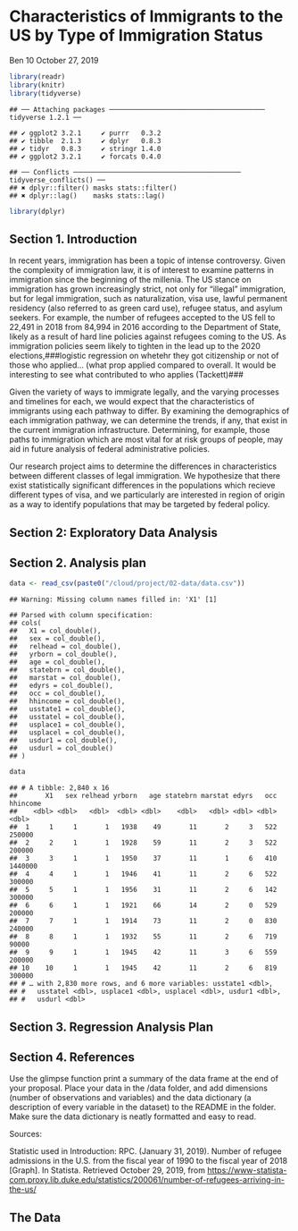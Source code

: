 Characteristics of Immigrants to the US by Type of Immigration Status
================
Ben 10
October 27, 2019

``` r
library(readr)
library(knitr)
library(tidyverse)
```

    ## ── Attaching packages ─────────────────────────────────────── tidyverse 1.2.1 ──

    ## ✔ ggplot2 3.2.1     ✔ purrr   0.3.2
    ## ✔ tibble  2.1.3     ✔ dplyr   0.8.3
    ## ✔ tidyr   0.8.3     ✔ stringr 1.4.0
    ## ✔ ggplot2 3.2.1     ✔ forcats 0.4.0

    ## ── Conflicts ────────────────────────────────────────── tidyverse_conflicts() ──
    ## ✖ dplyr::filter() masks stats::filter()
    ## ✖ dplyr::lag()    masks stats::lag()

``` r
library(dplyr)
```

## Section 1. Introduction

In recent years, immigration has been a topic of intense controversy.
Given the complexity of immigration law, it is of interest to examine
patterns in immigration since the beginning of the millenia. The US
stance on immigration has grown increasingly strict, not only for
“illegal” immigration, but for legal immigration, such as
naturalization, visa use, lawful permanent residency (also referred to
as green card use), refugee status, and asylum seekers. For example, the
number of refugees accepted to the US fell to 22,491 in 2018 from 84,994
in 2016 according to the Department of State, likely as a result of hard
line policies against refugees coming to the US. As immigration policies
seem likely to tighten in the lead up to the 2020
elections,\#\#\#logistic regression on whetehr they got citizenship or
not of those who applied… (what prop applied compared to overall. It
would be interesting to see what contributed to who applies
(Tackett)\#\#\#

Given the variety of ways to immigrate legally, and the varying
processes and timelines for each, we would expect that the
characteristics of immigrants using each pathway to differ. By examining
the demographics of each immigration pathway, we can determine the
trends, if any, that exist in the current immigration infrastructure.
Determining, for example, those paths to immigration which are most
vital for at risk groups of people, may aid in future analysis of
federal administrative policies.

Our research project aims to determine the differences in
characteristics between different classes of legal immigration. We
hypothesize that there exist statistically significant differences in
the populations which recieve different types of visa, and we
particularly are interested in region of origin as a way to identify
populations that may be targeted by federal policy.

## Section 2: Exploratory Data Analysis

## Section 2. Analysis plan

``` r
data <- read_csv(paste0("/cloud/project/02-data/data.csv"))
```

    ## Warning: Missing column names filled in: 'X1' [1]

    ## Parsed with column specification:
    ## cols(
    ##   X1 = col_double(),
    ##   sex = col_double(),
    ##   relhead = col_double(),
    ##   yrborn = col_double(),
    ##   age = col_double(),
    ##   statebrn = col_double(),
    ##   marstat = col_double(),
    ##   edyrs = col_double(),
    ##   occ = col_double(),
    ##   hhincome = col_double(),
    ##   usstate1 = col_double(),
    ##   usstatel = col_double(),
    ##   usplace1 = col_double(),
    ##   usplacel = col_double(),
    ##   usdur1 = col_double(),
    ##   usdurl = col_double()
    ## )

``` r
data
```

    ## # A tibble: 2,840 x 16
    ##       X1   sex relhead yrborn   age statebrn marstat edyrs   occ hhincome
    ##    <dbl> <dbl>   <dbl>  <dbl> <dbl>    <dbl>   <dbl> <dbl> <dbl>    <dbl>
    ##  1     1     1       1   1938    49       11       2     3   522   250000
    ##  2     2     1       1   1928    59       11       2     3   522   200000
    ##  3     3     1       1   1950    37       11       1     6   410  1440000
    ##  4     4     1       1   1946    41       11       2     6   522   300000
    ##  5     5     1       1   1956    31       11       2     6   142   300000
    ##  6     6     1       1   1921    66       14       2     0   529   200000
    ##  7     7     1       1   1914    73       11       2     0   830   240000
    ##  8     8     1       1   1932    55       11       2     6   719    90000
    ##  9     9     1       1   1945    42       11       3     6   559   200000
    ## 10    10     1       1   1945    42       11       2     6   819   300000
    ## # … with 2,830 more rows, and 6 more variables: usstate1 <dbl>,
    ## #   usstatel <dbl>, usplace1 <dbl>, usplacel <dbl>, usdur1 <dbl>,
    ## #   usdurl <dbl>

## Section 3. Regression Analysis Plan

## Section 4. References

Use the glimpse function print a summary of the data frame at the end of
your proposal. Place your data in the /data folder, and add dimensions
(number of observations and variables) and the data dictionary (a
description of every variable in the dataset) to the README in the
folder. Make sure the data dictionary is neatly formatted and easy to
read.

Sources:

Statistic used in Introduction: RPC. (January 31, 2019). Number of
refugee admissions in the U.S. from the fiscal year of 1990 to the
fiscal year of 2018 \[Graph\]. In Statista. Retrieved October 29, 2019,
from
<https://www-statista-com.proxy.lib.duke.edu/statistics/200061/number-of-refugees-arriving-in-the-us/>

## The Data
